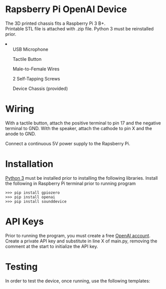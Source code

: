 # Rapsberry Pi OpenAI Device
The 3D printed chassis fits a Raspberry Pi 3 B+.  
Printable STL file is attached with .zip file.
Python 3 must be reinstalled prior.

<li>
  <ul>USB Microphone</ul>
  <ul>Tactile Button</ul>
  <ul>Male-to-Female Wires</ul>
  <ul>2 Self-Tapping Screws</ul>
  <ul>Device Chassis (provided)</ul>
</li>

# Wiring
With a tactile button, attach the positive terminal to pin 17 and the negative terminal to GND.
With the speaker, attach the cathode to pin X and the anode to GND.

Connect a continuous 5V power supply to the Rapsberry Pi.

# Installation
[Python 3](https://www.python.org/downloads/) must be installed prior to installing the following libraries.
Install the following in Raspberry Pi terminal prior to running program
```
>>> pip install gpiozero
>>> pip install openai
>>> pip install sounddevice
```

# API Keys
Prior to running the program, you must create a free [OpenAI account](https://openai.com/blog/openai-api).
Create a private API key and substitute in line X of main.py, removing the comment at the start to initialize the API key.

# Testing
In order to test the device, once running, use the following templates:
